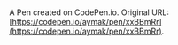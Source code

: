 # 

A Pen created on CodePen.io. Original URL: [https://codepen.io/aymak/pen/xxBBmRr](https://codepen.io/aymak/pen/xxBBmRr).

